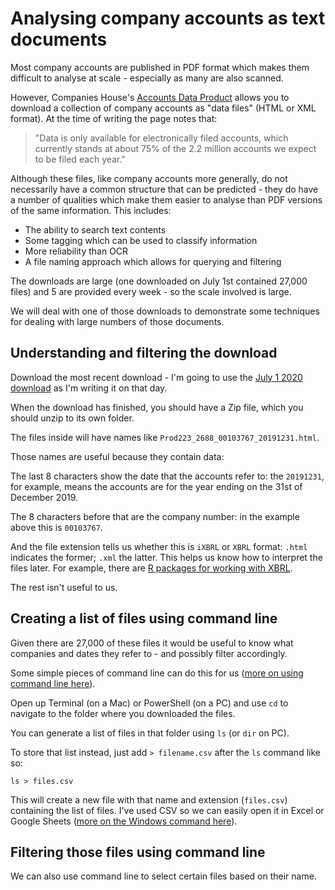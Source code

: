 # Analysing company accounts as text documents

Most company accounts are published in PDF format which makes them difficult to analyse at scale - especially as many are also scanned. 

However, Companies House's [Accounts Data Product](http://download.companieshouse.gov.uk/en_accountsdata.html) allows you to download a collection of company accounts as "data files" (HTML or XML format). At the time of writing the page notes that: 

> "Data is only available for electronically filed accounts, which currently stands at about 75% of the 2.2 million accounts we expect to be filed each year."

Although these files, like company accounts more generally, do not necessarily have a common structure that can be predicted - they do have a number of qualities which make them easier to analyse than PDF versions of the same information. This includes:

* The ability to search text contents
* Some tagging which can be used to classify information
* More reliability than OCR
* A file naming approach which allows for querying and filtering

The downloads are large (one downloaded on July 1st contained 27,000 files) and 5 are provided every week - so the scale involved is large.

We will deal with one of those downloads to demonstrate some techniques for dealing with large numbers of those documents.

## Understanding and filtering the download

Download the most recent download - I'm going to use the [July 1 2020 download](http://download.companieshouse.gov.uk/Accounts_Bulk_Data-2020-07-01.zip) as I'm writing it on that day.

When the download has finished, you should have a Zip file, which you should unzip to its own folder.

The files inside will have names like `Prod223_2688_00103767_20191231.html`.

Those names are useful because they contain data:

The last 8 characters show the date that the accounts refer to: the `20191231`, for example, means the accounts are for the year ending on the 31st of December 2019. 

The 8 characters before that are the company number: in the example above this is `00103767`.

And the file extension tells us whether this is `iXBRL` or `XBRL` format: `.html` indicates the former; `.xml` the latter. This helps us know how to interpret the files later. For example, there are [R packages for working with XBRL](https://cran.r-project.org/web/packages/XBRL/index.html).

The rest isn't useful to us.

## Creating a list of files using command line

Given there are 27,000 of these files it would be useful to know what companies and dates they refer to - and possibly filter accordingly.

Some simple pieces of command line can do this for us ([more on using command line here](https://github.com/paulbradshaw/commandline)).

Open up Terminal (on a Mac) or PowerShell (on a PC) and use `cd` to navigate to the folder where you downloaded the files. 

You can generate a list of files in that folder using `ls` (or `dir` on PC).

To store that list instead, just add `> filename.csv` after the `ls` command like so:

`ls > files.csv`

This will create a new file with that name and extension (`files.csv`) containing the list of files. I've used CSV so we can easily open it in Excel or Google Sheets ([more on the Windows command here](https://www.windowscentral.com/how-save-command-output-file-using-command-prompt-or-powershell)).

## Filtering those files using command line

We can also use command line to select certain files based on their name.
